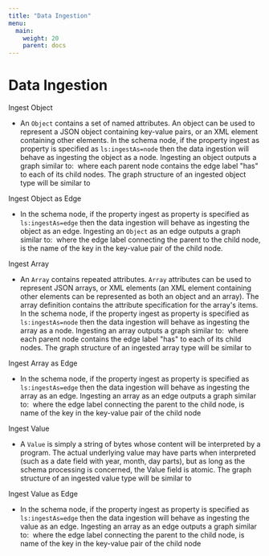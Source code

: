 ```yaml
---
title: "Data Ingestion"
menu: 
  main:
    weight: 20
    parent: docs
---
```


# Data Ingestion


Ingest Object
* An `Object` contains a set of named attributes. An object can be used to represent a JSON object containing key-value pairs, or an XML element containing other elements. In the schema node, if the property ingest as property is specified as `ls:ingestAs=node` then the data ingestion will behave as ingesting the object as a node. Ingesting an object outputs a graph similar to: <img> where 
each parent node contains the edge label "has" to each of its child nodes. The graph structure of an ingested object type will be similar to <img>

Ingest Object as Edge
* In the schema node, if the property ingest as property is specified as `ls:ingestAs=edge` then the data ingestion will behave as ingesting the object as an edge. Ingesting an `Object` as an edge outputs a graph similar to: <img> where 
the edge label connecting the parent to the child node, is the name of the key in the key-value pair of the child node.

Ingest Array
* An `Array` contains repeated attributes. `Array` attributes can be used to represent JSON arrays, or XML elements (an XML element containing other elements can be represented as both an object and an array). The array definition contains the attribute specification for the array's items. In the schema node, if the property ingest as property is specified as `ls:ingestAs=node` then the data ingestion will behave as ingesting the array as a node. Ingesting an array outputs a graph similar to: <img> where 
each parent node contains the edge label "has" to each of its child nodes. The graph structure of an ingested array type will be similar to <img>

Ingest Array as Edge
* In the schema node, if the property ingest as property is specified as `ls:ingestAs=edge` then the data ingestion will behave as ingesting the array as an edge. Ingesting an array as an edge outputs a graph similar to: <img> where 
the edge label connecting the parent to the child node, is name of the key in the key-value pair of the child node

Ingest Value
* A `Value` is simply a string of bytes whose content will be interpreted by a program. The actual underlying value may have parts when interpreted (such as a date field with year, month, day parts), but as long as the schema processing is concerned, the Value field is atomic. The graph structure of an ingested value type will be similar to <img>

Ingest Value as Edge
* In the schema node, if the property ingest as property is specified as `ls:ingestAs=edge` then the data ingestion will behave as ingesting the value as an edge. Ingesting an array as an edge outputs a graph similar to: <img> where 
the edge label connecting the parent to the child node, is name of the key in the key-value pair of the child node

